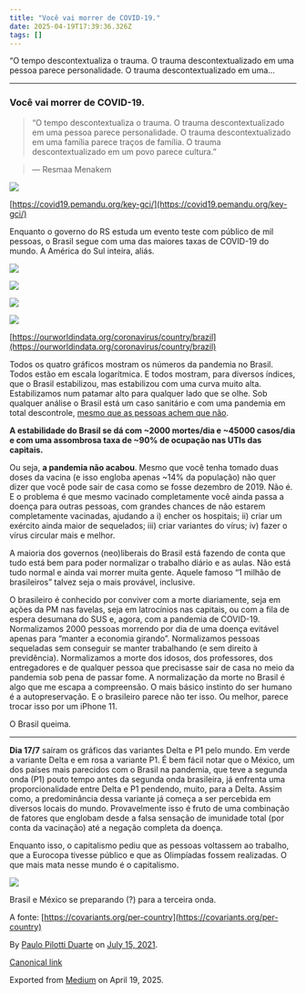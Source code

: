 ```yaml
---
title: "Você vai morrer de COVID-19."
date: 2025-04-19T17:39:36.326Z
tags: []
---
```


“O tempo descontextualiza o trauma. O trauma descontextualizado em uma pessoa parece personalidade. O trauma descontextualizado em uma…

* * *

### Você vai morrer de COVID-19.

> “O tempo descontextualiza o trauma. O trauma descontextualizado em uma pessoa parece personalidade. O trauma descontextualizado em uma família parece traços de família. O trauma descontextualizado em um povo parece cultura.”

> — Resmaa Menakem

![](https://cdn-images-1.medium.com/max/1200/1*W2BlmH3mhiBh_8-suTgNgw.png)

[https://covid19.pemandu.org/key-gci/](https://covid19.pemandu.org/key-gci/)

Enquanto o governo do RS estuda um evento teste com público de mil pessoas, o Brasil segue com uma das maiores taxas de COVID-19 do mundo. A América do Sul inteira, aliás.

![](https://cdn-images-1.medium.com/max/600/1*QhAkPr8wL_WQqXZMkOBkTQ.png)

![](https://cdn-images-1.medium.com/max/600/1*tZ38Vi3501z1yqYguNzWKQ.png)

![](https://cdn-images-1.medium.com/max/600/1*5S0X10zdUMXbFtDVK5QiJg.png)

![](https://cdn-images-1.medium.com/max/600/1*SCfwT-JJYCgloZLj3N2QbQ.png)

[https://ourworldindata.org/coronavirus/country/brazil](https://ourworldindata.org/coronavirus/country/brazil)

Todos os quatro gráficos mostram os números da pandemia no Brasil. Todos estão em escala logarítmica. E todos mostram, para diversos índices, que o Brasil estabilizou, mas estabilizou com uma curva muito alta. Estabilizamos num patamar alto para qualquer lado que se olhe. Sob qualquer análise o Brasil está um caso sanitário e com uma pandemia em total descontrole, [mesmo que as pessoas achem que não](https://www1.folha.uol.com.br/equilibrioesaude/2021/07/pela-primeira-vez-maioria-acha-que-pandemia-de-covid-esta-controlada-no-pais-diz-datafolha.shtml).

**A estabilidade do Brasil se dá com ~2000 mortes/dia e ~45000 casos/dia e com uma assombrosa taxa de ~90% de ocupação nas UTIs das capitais.**

Ou seja, **a pandemia não acabou**. Mesmo que você tenha tomado duas doses da vacina (e isso engloba apenas ~14% da população) não quer dizer que você pode sair de casa como se fosse dezembro de 2019. Não é. E o problema é que mesmo vacinado completamente você ainda passa a doença para outras pessoas, com grandes chances de não estarem completamente vacinadas, ajudando a i) encher os hospitais; ii) criar um exército ainda maior de sequelados; iii) criar variantes do vírus; iv) fazer o vírus circular mais e melhor.

A maioria dos governos (neo)liberais do Brasil está fazendo de conta que tudo está bem para poder normalizar o trabalho diário e as aulas. Não está tudo normal e ainda vai morrer muita gente. Aquele famoso “1 milhão de brasileiros” talvez seja o mais provável, inclusive.

O brasileiro é conhecido por conviver com a morte diariamente, seja em ações da PM nas favelas, seja em latrocínios nas capitais, ou com a fila de espera desumana do SUS e, agora, com a pandemia de COVID-19. Normalizamos 2000 pessoas morrendo por dia de uma doença evitável apenas para “manter a economia girando”. Normalizamos pessoas sequeladas sem conseguir se manter trabalhando (e sem direito à previdência). Normalizamos a morte dos idosos, dos professores, dos entregadores e de qualquer pessoa que precisasse sair de casa no meio da pandemia sob pena de passar fome. A normalização da morte no Brasil é algo que me escapa a compreensão. O mais básico instinto do ser humano é a autopreservação. E o brasileiro parece não ter isso. Ou melhor, parece trocar isso por um iPhone 11.

O Brasil queima.

* * *

**Dia 17/7** saíram os gráficos das variantes Delta e P1 pelo mundo. Em verde a variante Delta e em rosa a variante P1. É bem fácil notar que o México, um dos países mais parecidos com o Brasil na pandemia, que teve a segunda onda (P1) pouto tempo antes da segunda onda brasileira, já enfrenta uma proporcionalidade entre Delta e P1 pendendo, muito, para a Delta. Assim como, a predominância dessa variante já começa a ser percebida em diversos locais do mundo. Provavelmente isso é fruto de uma combinação de fatores que englobam desde a falsa sensação de imunidade total (por conta da vacinação) até a negação completa da doença.

Enquanto isso, o capitalismo pediu que as pessoas voltassem ao trabalho, que a Eurocopa tivesse público e que as Olimpíadas fossem realizadas. O que mais mata nesse mundo é o capitalismo.

![](https://cdn-images-1.medium.com/max/800/0*JzJgpnAiMRF_Nh8n)

Brasil e México se preparando (?) para a terceira onda.

A fonte: [https://covariants.org/per-country](https://covariants.org/per-country)

By [Paulo Pilotti Duarte](https://medium.com/@paulopilotti) on [July 15, 2021](https://medium.com/p/fd7f5cde42f1).

[Canonical link](https://medium.com/@paulopilotti/voc%C3%AA-vai-morrer-de-covid-19-fd7f5cde42f1)

Exported from [Medium](https://medium.com) on April 19, 2025.